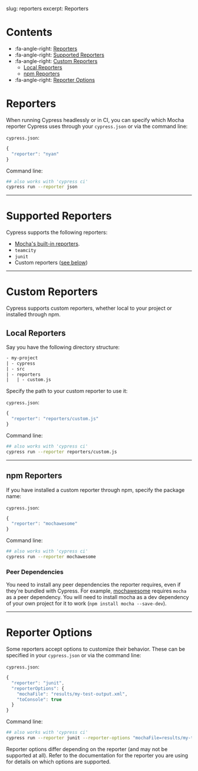 slug: reporters
excerpt: Reporters

# Contents

- :fa-angle-right: [Reporters](#section-reporters)
- :fa-angle-right: [Supported Reporters](#section-supported-reporters)
- :fa-angle-right: [Custom Reporters](#section-custom-reporters)
  - [Local Reporters](#section-local-reporters)
  - [npm Reporters](#section-npm-reporters)
- :fa-angle-right: [Reporter Options](#section-reporter-options)

# Reporters

When running Cypress headlessly or in CI, you can specify which Mocha reporter Cypress uses through your `cypress.json` or via the command line:

`cypress.json`:

```javascript
{
  "reporter": "nyan"
}
```

Command line:

```bash
## also works with 'cypress ci'
cypress run --reporter json
```

***

# Supported Reporters

Cypress supports the following reporters:

* [Mocha's built-in reporters](https://mochajs.org/#reporters).
* `teamcity`
* `junit`
* Custom reporters ([see below](#section-custom-reporters))

***

# Custom Reporters

Cypress supports custom reporters, whether local to your project or installed through npm.

## Local Reporters

Say you have the following directory structure:

```txt
- my-project
| - cypress
| - src
| - reporters
|   | - custom.js
```

Specify the path to your custom reporter to use it:

`cypress.json`:

```javascript
{
  "reporter": "reporters/custom.js"
}
```

Command line:

```bash
## also works with 'cypress ci'
cypress run --reporter reporters/custom.js
```

***

## npm Reporters

If you have installed a custom reporter through npm, specify the package name:

`cypress.json`:

```javascript
{
  "reporter": "mochawesome"
}
```

Command line:

```bash
## also works with 'cypress ci'
cypress run --reporter mochawesome
```

### Peer Dependencies

You need to install any peer dependencies the reporter requires, even if they're bundled with Cypress. For example, [mochawesome](https://github.com/adamgruber/mochawesome) requires `mocha` as a peer dependency. You will need to install mocha as a dev dependency of your own project for it to work (`npm install mocha --save-dev`).

***

# Reporter Options

Some reporters accept options to customize their behavior. These can be specified in your `cypress.json` or via the command line:

`cypress.json`:

```javascript
{
  "reporter": "junit",
  "reporterOptions": {
    "mochaFile": "results/my-test-output.xml",
    "toConsole": true
  }
}
```

Command line:

```bash
## also works with 'cypress ci'
cypress run --reporter junit --reporter-options "mochaFile=results/my-test-output.xml,toConsole=true"
```

Reporter options differ depending on the reporter (and may not be supported at all). Refer to the documentation for the reporter you are using for details on which options are supported.
